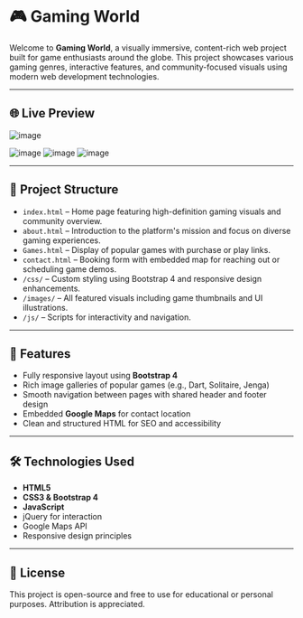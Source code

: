 # 🎮 Gaming World

Welcome to **Gaming World**, a visually immersive, content-rich web project built for game enthusiasts around the globe. This project showcases various gaming genres, interactive features, and community-focused visuals using modern web development technologies.

---

## 🌐 Live Preview

![image](https://github.com/user-attachments/assets/70f42b26-d64c-41e7-a8db-c9f645074601)

![image](https://github.com/user-attachments/assets/c374d2d2-e367-42ab-904e-28fc2bff40cb)
![image](https://github.com/user-attachments/assets/5f149886-b519-42bb-9155-26c7f0848b0d)
![image](https://github.com/user-attachments/assets/06778556-c0f9-4181-b4d4-dd5673c5a197)




---

## 📂 Project Structure

- `index.html` – Home page featuring high-definition gaming visuals and community overview.
- `about.html` – Introduction to the platform's mission and focus on diverse gaming experiences.
- `Games.html` – Display of popular games with purchase or play links.
- `contact.html` – Booking form with embedded map for reaching out or scheduling game demos.
- `/css/` – Custom styling using Bootstrap 4 and responsive design enhancements.
- `/images/` – All featured visuals including game thumbnails and UI illustrations.
- `/js/` – Scripts for interactivity and navigation.

---

## 🚀 Features

- Fully responsive layout using **Bootstrap 4**
- Rich image galleries of popular games (e.g., Dart, Solitaire, Jenga)
- Smooth navigation between pages with shared header and footer design
- Embedded **Google Maps** for contact location
- Clean and structured HTML for SEO and accessibility

---

## 🛠️ Technologies Used

- **HTML5**
- **CSS3 & Bootstrap 4**
- **JavaScript**
- jQuery for interaction
- Google Maps API
- Responsive design principles

---


## 📜 License

This project is open-source and free to use for educational or personal purposes. Attribution is appreciated.
